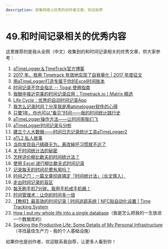 ```yaml
---
description: 收集网络上优秀的创作者文章，欢迎自荐
---
```


# 49.和时间记录相关的优秀内容

这里推荐的是我从全网（中文）收集到的和时间记录相关的优秀文章，供大家参考：

1. [aTimeLogger＆TimeTrack官方博客](http://blog.timetrack.io/)
2. [2017 年，我用 Timetrack 有效地实现了自我量化 | 2017 年度征文](http://www.sohu.com/a/224728657\_115785)
3. [用aTimeLogger打造专属于你的Excel时间账本](https://zhuanlan.zhihu.com/p/47929958)
4. [时间记录不完全指北 -- Toggl 使用指南](https://sspai.com/post/43363)
5. [我眼中接近完美的时间记录应用：Timetrack.io丨Matrix 精选](https://sspai.com/post/34820)
6. [Life Cycle：优秀的自动时间记录App](https://sspai.com/post/36137)
7. [我怎么记录时间？分享我是用atimelogger软件的心得](https://zhuanlan.zhihu.com/p/39657452)
8. [只要1年，你也可以“看见”时间——我的时间统计践行史](https://www.jianshu.com/p/0270e2d73a99)
9. [aTimeLogger操作方法——让时间带我们飞](https://www.jianshu.com/p/cf834f3fbd6b)
10. [aTimeLogger时间记录与分析](https://mp.weixin.qq.com/s/pwPD8TaEqWQ4cfqcOtrfzw)
11. [建立个人大数据——时间日志记录统计工具aTimeLogger2](https://mp.weixin.qq.com/s/n0oT7SBmUqw69HdX1k4o1A)
12. [aTL2 私人故事](https://du.101.camp/2018-10/atl2tt-story/)
13. [当你发现自己碌碌无为，离改掉坏习惯就不远了](https://zhuanlan.zhihu.com/p/39564759)
14. [关于时间统计法的秘密](https://zhuanlan.zhihu.com/p/23618154)
15. [怎样评价柳比歇夫的时间统计法？](https://www.zhihu.com/question/37195613)
16. [使用 Excel 进行柳比歇夫式时间记录](https://cloudlet.info/t/912)
17. [记录每天的时间花费有用吗？](https://www.zhihu.com/question/33530486/answer/617318955)
18. [时间之门：一篇文章彻底搞定「时间统计法」（长文慎入）](https://mp.weixin.qq.com/s?\_\_biz=MzA5NzE1ODI2Mg==\&mid=2649331322\&idx=1\&sn=60539e6a904f121959b9a59e7d02de89\&chksm=88b82363bfcfaa75997869b19ebfc042bc3773e9525aeec4769acfce4c427c825e888653ac6a\&token=1899901133\&lang=zh\_CN\&scene=21#wechat\_redirect)
19. [走出时间记录的盲区](https://sspai.com/post/60310)
20. [每天刷手机7分钟，我用手机戒手机瘾！](https://www.bilibili.com/video/BV1h34y1v7he)
21. [时间管理术：让你的时间多一倍](https://mp.weixin.qq.com/s/XLAXH7V-rf1opVi\_6e7SRg)
22. [【教程】最高效的时间记录 | 时间追踪系统 | NFC贴自动化设置 | Time Tracking System](https://www.bilibili.com/video/BV1q7411r7Zi?vd\_source=acc8c6ce1220d589b4bf5fdb1f647794)
23. [How I put my whole life into a single database](https://krausefx.com/blog/how-i-put-my-whole-life-into-a-single-database)（我是怎么把我的一生放进一个数据库的）
24. [Seeking the Productive Life: Some Details of My Personal Infrastructure](https://writings.stephenwolfram.com/2019/02/seeking-the-productive-life-some-details-of-my-personal-infrastructure/)（寻找最佳生产力 - 我的个人基础设施）

如果你也是创作者，欢迎联系我自荐，让更多人看到你！
